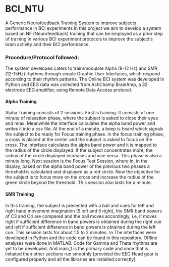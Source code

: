 # BCI_NTU
A Generic Neurofeedback Training System to improve subjects' performance in BCI experiments
In this project we aim to develop a system based on NF (Neurofeedback) training that can be employed as a prior step of training in various BCI experiment protocols to improve the subject’s brain activity and their BCI performance.
### Procedure/Protocol followed:
The system developed caters to train/modulate Alpha (8-12 Hz) and SMR (12-15Hz) rhythms through simple Graphic User Interfaces, which respond according to their rhythm patterns. The Online BCI system was developed in Python and EEG data was collected from ActiChamp BrainAmp, a 32 electrode EEG amplifier, using Remote Data Access protocol.
#### Alpha Training
Alpha Training consists of 2 sessions. First is training. It consists of one minute of relaxation phase, where the subject is asked to close their eyes and relax. Meanwhile the interface calculates the alpha band power and writes it into a csv file. At the end of a minute, a beep is heard which signals the subject to be ready for Focus training phase. In the focus training phase, a cross is placed at the center and the subject is asked to focus on the cross. The interface calculates the alpha band power and it is mapped to the radius of the circle displayed. If the subject concentrates more, the radius of the circle displayed increases and vice versa. This phase is also a minute long. Next session is the Focus Test Session, where in, in the display, based on the alpha band power of the previous two phases a threshold is calculated and displayed as a red circle. Now the objective for the subject is to focus more on the cross and increase the radius of the green circle beyond the threshold. This session also lasts for a minute.
#### SMR Training
In this training, the subject is presented with a ball and cues for left and right hand movement imagination (5 left and 5 right), the SMR band powers of C3 and C4 are compared and the ball moves accordingly, i.e, it moves right if sufficient difference in band powers is obtained during the right cue and left if sufficient difference in band powers is obtained during the left cue. This session lasts for about 1.5 to 2 minutes.
\n
The interfaces were developed in Python and the code can be found in this repository.
Offline analyses were done in MATLAB.
Code for Gamma and Theta rhythms are yet to be developed.
And main_1 is the primary code and once that is initiated then other sections run smoothly [provided the EEG Head gear is configured properly and all the libraries are installed correctly].
